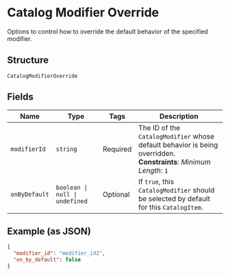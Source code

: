 
# Catalog Modifier Override

Options to control how to override the default behavior of the specified modifier.

## Structure

`CatalogModifierOverride`

## Fields

| Name | Type | Tags | Description |
|  --- | --- | --- | --- |
| `modifierId` | `string` | Required | The ID of the `CatalogModifier` whose default behavior is being overridden.<br/>**Constraints**: *Minimum Length*: `1` |
| `onByDefault` | `boolean \| null \| undefined` | Optional | If `true`, this `CatalogModifier` should be selected by default for this `CatalogItem`. |

## Example (as JSON)

```json
{
  "modifier_id": "modifier_id2",
  "on_by_default": false
}
```

